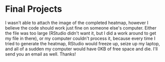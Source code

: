 # Final Projects

I wasn't able to attach the image of the completed heatmap, however I believe the code should work just fine on someone else's computer. Either the file was too large (RStudio didn't want it, but I did a work around to get my file in there), or my computer couldn't process it, because every time I tried to generate the heatmap, RStudio would freeze up, seize up my laptop, and all of a sudden my computer would have 0KB of free space and die. I'll send you an email as well. Thanks!
